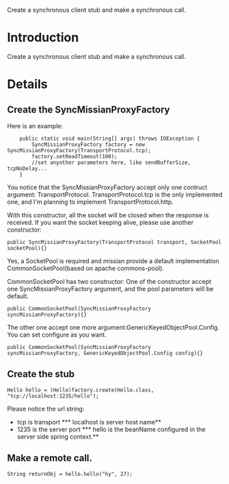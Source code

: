 Create a synchronous client stub and make a synchronous call.

# Introduction #

Create a synchronous client stub and make a synchronous call.


# Details #

## Create the SyncMissianProxyFactory ##
Here is an example:
```
	public static void main(String[] args) throws IOException {
		SyncMissianProxyFactory factory = new SyncMissianProxyFactory(TransportProtocol.tcp);
		factory.setReadTimeout(100);
		//set anyother parameters here, like sendBufferSize, tcpNoDelay...
	}
```

You notice that the SyncMissianProxyFactory accept only one contruct argument: TransportProtocol. TransportProtocol.tcp is the only implemented one, and I'm planning to implement TransportProtocol.http.

With this constructor, all the socket will be closed when the response is received. If you want the socket keeping alive, please use another constructor:
```
public SyncMissianProxyFactory(TransportProtocol transport, SocketPool socketPool){}
```
Yes, a SocketPool is required and missian provide a default implementation CommonSocketPool(based on apache commons-pool).

CommonSocketPool has two constructor:
One of the constructor accept one SyncMissianProxyFactory argument, and the pool parameters will be default.
```
public CommonSocketPool(SyncMissianProxyFactory syncMissianProxyFactory){}
```
The other one accept one more argument:GenericKeyedObjectPool.Config. You can set configure as you want.
```
public CommonSocketPool(SyncMissianProxyFactory syncMissianProxyFactory, GenericKeyedObjectPool.Config config){}
```

## Create the stub ##
```
Hello hello = (Hello)factory.create(Hello.class, "tcp://localhost:1235/hello");
```
Please notice the url string:
  * tcp is transport *** localhost is server host name**
  * 1235 is the server port *** hello is the beanName configured in the server side spring context.**

## Make a remote call. ##
```
String returnObj = hello.hello("hy", 27);
```